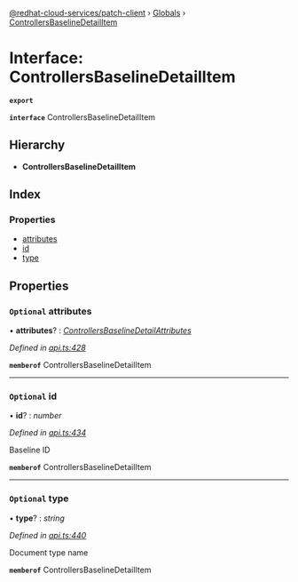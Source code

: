 [@redhat-cloud-services/patch-client](../README.md) › [Globals](../globals.md) › [ControllersBaselineDetailItem](controllersbaselinedetailitem.md)

# Interface: ControllersBaselineDetailItem

**`export`** 

**`interface`** ControllersBaselineDetailItem

## Hierarchy

* **ControllersBaselineDetailItem**

## Index

### Properties

* [attributes](controllersbaselinedetailitem.md#optional-attributes)
* [id](controllersbaselinedetailitem.md#optional-id)
* [type](controllersbaselinedetailitem.md#optional-type)

## Properties

### `Optional` attributes

• **attributes**? : *[ControllersBaselineDetailAttributes](controllersbaselinedetailattributes.md)*

*Defined in [api.ts:428](https://github.com/RedHatInsights/javascript-clients/blob/daadefd7/packages/patch/api.ts#L428)*

**`memberof`** ControllersBaselineDetailItem

___

### `Optional` id

• **id**? : *number*

*Defined in [api.ts:434](https://github.com/RedHatInsights/javascript-clients/blob/daadefd7/packages/patch/api.ts#L434)*

Baseline ID

**`memberof`** ControllersBaselineDetailItem

___

### `Optional` type

• **type**? : *string*

*Defined in [api.ts:440](https://github.com/RedHatInsights/javascript-clients/blob/daadefd7/packages/patch/api.ts#L440)*

Document type name

**`memberof`** ControllersBaselineDetailItem
